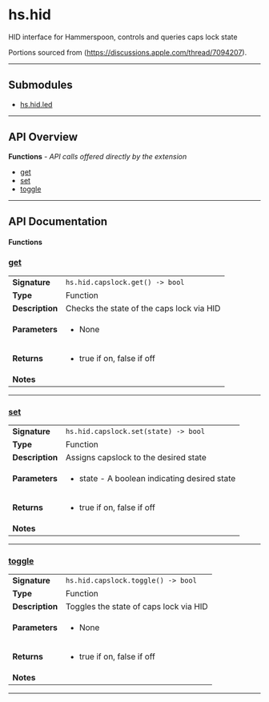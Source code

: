 # hs.hid

HID interface for Hammerspoon, controls and queries caps lock state

Portions sourced from (https://discussions.apple.com/thread/7094207).

---

## Submodules
 * [hs.hid.led](hs.hid.led.md)

---

## API Overview
**Functions** - _API calls offered directly by the extension_
 * [get](#get)
 * [set](#set)
 * [toggle](#toggle)


---

## API Documentation

#### Functions


### [get](#get)

|                                             |                                                                                     |
| --------------------------------------------|-------------------------------------------------------------------------------------|
| **Signature**                               | `hs.hid.capslock.get() -> bool`                                                                    |
| **Type**                                    | Function                                                                     |
| **Description**                             | Checks the state of the caps lock via HID                                                                     |
| **Parameters**                              | <ul><li>None</li></ul> |
| **Returns**                                 | <ul><li>true if on, false if off</li></ul>          |
| **Notes**                                   | <ul></ul> |

---


### [set](#set)

|                                             |                                                                                     |
| --------------------------------------------|-------------------------------------------------------------------------------------|
| **Signature**                               | `hs.hid.capslock.set(state) -> bool`                                                                    |
| **Type**                                    | Function                                                                     |
| **Description**                             | Assigns capslock to the desired state                                                                     |
| **Parameters**                              | <ul><li>state - A boolean indicating desired state</li></ul> |
| **Returns**                                 | <ul><li>true if on, false if off</li></ul>          |
| **Notes**                                   | <ul></ul> |

---


### [toggle](#toggle)

|                                             |                                                                                     |
| --------------------------------------------|-------------------------------------------------------------------------------------|
| **Signature**                               | `hs.hid.capslock.toggle() -> bool`                                                                    |
| **Type**                                    | Function                                                                     |
| **Description**                             | Toggles the state of caps lock via HID                                                                     |
| **Parameters**                              | <ul><li>None</li></ul> |
| **Returns**                                 | <ul><li>true if on, false if off</li></ul>          |
| **Notes**                                   | <ul></ul> |

---

